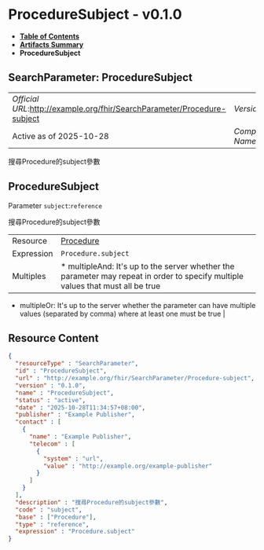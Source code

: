 # ProcedureSubject - v0.1.0

* [**Table of Contents**](toc.md)
* [**Artifacts Summary**](artifacts.md)
* **ProcedureSubject**

## SearchParameter: ProcedureSubject 

| | |
| :--- | :--- |
| *Official URL*:http://example.org/fhir/SearchParameter/Procedure-subject | *Version*:0.1.0 |
| Active as of 2025-10-28 | *Computable Name*:ProcedureSubject |

 
搜尋Procedure的subject參數 

## ProcedureSubject

Parameter `subject`:`reference`

搜尋Procedure的subject參數

| | |
| :--- | :--- |
| Resource | [Procedure](http://hl7.org/fhir/R4/procedure.html) |
| Expression | `Procedure.subject` |
| Multiples | * multipleAnd: It's up to the server whether the parameter may repeat in order to specify multiple values that must all be true
* multipleOr: It's up to the server whether the parameter can have multiple values (separated by comma) where at least one must be true
 |



## Resource Content

```json
{
  "resourceType" : "SearchParameter",
  "id" : "ProcedureSubject",
  "url" : "http://example.org/fhir/SearchParameter/Procedure-subject",
  "version" : "0.1.0",
  "name" : "ProcedureSubject",
  "status" : "active",
  "date" : "2025-10-28T11:34:57+08:00",
  "publisher" : "Example Publisher",
  "contact" : [
    {
      "name" : "Example Publisher",
      "telecom" : [
        {
          "system" : "url",
          "value" : "http://example.org/example-publisher"
        }
      ]
    }
  ],
  "description" : "搜尋Procedure的subject參數",
  "code" : "subject",
  "base" : ["Procedure"],
  "type" : "reference",
  "expression" : "Procedure.subject"
}

```
